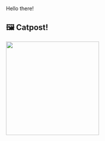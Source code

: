 Hello there!



## 🖼️ Catpost!

<sub>
    <img src="https://cdn2.thecatapi.com/images/gGIXUGjNi.jpg" height="256">
</sub>

